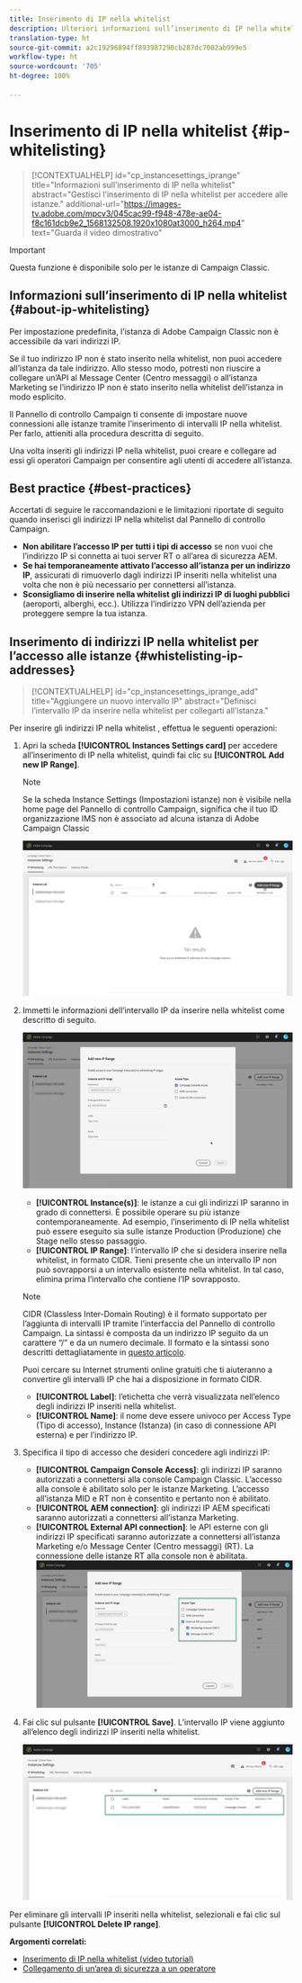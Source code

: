 ```yaml
---
title: Inserimento di IP nella whitelist
description: Ulteriori informazioni sull’inserimento di IP nella whitelist nel Pannello di controllo Campaign per l’accesso alle istanze
translation-type: ht
source-git-commit: a2c19296894ff893987290cb287dc7002ab999e5
workflow-type: ht
source-wordcount: '705'
ht-degree: 100%

---
```



# Inserimento di IP nella whitelist {#ip-whitelisting}

>[!CONTEXTUALHELP]
>id="cp_instancesettings_iprange"
>title="Informazioni sull’inserimento di IP nella whitelist"
>abstract="Gestisci l’inserimento di IP nella whitelist per accedere alle istanze."
>additional-url="https://images-tv.adobe.com/mpcv3/045cac99-f948-478e-ae04-f8c161dcb9e2_1568132508.1920x1080at3000_h264.mp4" text="Guarda il video dimostrativo"

>[!IMPORTANT]
>
>Questa funzione è disponibile solo per le istanze di Campaign Classic.

## Informazioni sull’inserimento di IP nella whitelist {#about-ip-whitelisting}

Per impostazione predefinita, l’istanza di Adobe Campaign Classic non è accessibile da vari indirizzi IP.

Se il tuo indirizzo IP non è stato inserito nella whitelist, non puoi accedere all’istanza da tale indirizzo. Allo stesso modo, potresti non riuscire a collegare un’API al Message Center (Centro messaggi) o all’istanza Marketing se l’indirizzo IP non è stato inserito nella whitelist dell’istanza in modo esplicito.

Il Pannello di controllo Campaign ti consente di impostare nuove connessioni alle istanze tramite l’inserimento di intervalli IP nella whitelist. Per farlo, attieniti alla procedura descritta di seguito.

Una volta inseriti gli indirizzi IP nella whitelist, puoi creare e collegare ad essi gli operatori Campaign per consentire agli utenti di accedere all’istanza.

## Best practice {#best-practices}

Accertati di seguire le raccomandazioni e le limitazioni riportate di seguito quando inserisci gli indirizzi IP nella whitelist dal Pannello di controllo Campaign.

* **Non abilitare l’accesso IP per tutti i tipi di accesso** se non vuoi che l’indirizzo IP si connetta ai tuoi server RT o all’area di sicurezza AEM.
* **Se hai temporaneamente attivato l’accesso all’istanza per un indirizzo IP**, assicurati di rimuoverlo dagli indirizzi IP inseriti nella whitelist una volta che non è più necessario per connettersi all’istanza.
* **Sconsigliamo di inserire nella whitelist gli indirizzi IP di luoghi pubblici** (aeroporti, alberghi, ecc.). Utilizza l’indirizzo VPN dell’azienda per proteggere sempre la tua istanza.

## Inserimento di indirizzi IP nella whitelist per l’accesso alle istanze {#whistelisting-ip-addresses}

>[!CONTEXTUALHELP]
>id="cp_instancesettings_iprange_add"
>title="Aggiungere un nuovo intervallo IP"
>abstract="Definisci l’intervallo IP da inserire nella whitelist per collegarti all’istanza."

Per inserire gli indirizzi IP nella whitelist , effettua le seguenti operazioni:

1. Apri la scheda **[!UICONTROL Instances Settings card]** per accedere all’inserimento di IP nella whitelist, quindi fai clic su **[!UICONTROL Add new IP Range]**.

   >[!NOTE]
   >
   >Se la scheda Instance Settings (Impostazioni istanze) non è visibile nella home page del Pannello di controllo Campaign, significa che il tuo ID organizzazione IMS non è associato ad alcuna istanza di Adobe Campaign Classic

   ![](assets/ip_whitelist_list1.png)

1. Immetti le informazioni dell’intervallo IP da inserire nella whitelist come descritto di seguito.

   ![](assets/ip_whitelist_add1.png)

   * **[!UICONTROL Instance(s)]**: le istanze a cui gli indirizzi IP saranno in grado di connettersi. È possibile operare su più istanze contemporaneamente. Ad esempio, l’inserimento di IP nella whitelist può essere eseguito sia sulle istanze Production (Produzione) che Stage nello stesso passaggio.
   * **[!UICONTROL IP Range]**: l’intervallo IP che si desidera inserire nella whitelist, in formato CIDR. Tieni presente che un intervallo IP non può sovrapporsi a un intervallo esistente nella whitelist. In tal caso, elimina prima l’intervallo che contiene l’IP sovrapposto.
   >[!NOTE]
   >
   >CIDR (Classless Inter-Domain Routing) è il formato supportato per l’aggiunta di intervalli IP tramite l’interfaccia del Pannello di controllo Campaign. La sintassi è composta da un indirizzo IP seguito da un carattere “/” e da un numero decimale. Il formato e la sintassi sono descritti dettagliatamente in [questo articolo](https://whatismyipaddress.com/cidr).
   >
   >Puoi cercare su Internet strumenti online gratuiti che ti aiuteranno a convertire gli intervalli IP che hai a disposizione in formato CIDR.

   * **[!UICONTROL Label]**: l’etichetta che verrà visualizzata nell’elenco degli indirizzi IP inseriti nella whitelist.
   * **[!UICONTROL Name]**: il nome deve essere univoco per Access Type (Tipo di accesso), Instance (Istanza) (in caso di connessione API esterna) e per l’indirizzo IP.


1. Specifica il tipo di accesso che desideri concedere agli indirizzi IP:

   * **[!UICONTROL Campaign Console Access]**: gli indirizzi IP saranno autorizzati a connettersi alla console Campaign Classic. L’accesso alla console è abilitato solo per le istanze Marketing. L’accesso all’istanza MID e RT non è consentito e pertanto non è abilitato.
   * **[!UICONTROL AEM connection]**: gli indirizzi IP AEM specificati saranno autorizzati a connettersi all’istanza Marketing.
   * **[!UICONTROL External API connection]**: le API esterne con gli indirizzi IP specificati saranno autorizzate a connettersi all’istanza Marketing e/o Message Center (Centro messaggi) (RT). La connessione delle istanze RT alla console non è abilitata.
   ![](assets/ip_whitelist_acesstype.png)

1. Fai clic sul pulsante **[!UICONTROL Save]**. L’intervallo IP viene aggiunto all’elenco degli indirizzi IP inseriti nella whitelist.

   ![](assets/ip_whitelist_added.png)

Per eliminare gli intervalli IP inseriti nella whitelist, selezionali e fai clic sul pulsante **[!UICONTROL Delete IP range]**.

**Argomenti correlati:**
* [Inserimento di IP nella whitelist (video tutorial)](https://docs.adobe.com/content/help/en/campaign-learn/campaign-classic-tutorials/administrating/control-panel-acc/ip-whitelisting.html)
* [Collegamento di un’area di sicurezza a un operatore](https://docs.adobe.com/content/help/it-IT/campaign-classic/using/installing-campaign-classic/additional-configurations/configuring-campaign-server.html#Linking_a_security_zone_to_an_operator)
